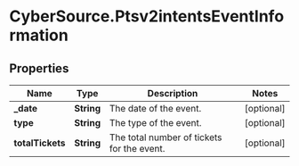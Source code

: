 # CyberSource.Ptsv2intentsEventInformation

## Properties
Name | Type | Description | Notes
------------ | ------------- | ------------- | -------------
**_date** | **String** | The date of the event.  | [optional] 
**type** | **String** | The type of the event.  | [optional] 
**totalTickets** | **String** | The total number of tickets for the event.  | [optional] 



